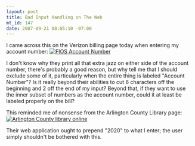 ```yaml
--- 
layout: post
title: Bad Input Handling on The Web
mt_id: 147
date: 2007-09-21 08:05:10 -07:00
---
```

I came across this on the Verizon billing page today when entering my account number:
<a href='http://dinomite.net/wp-content/uploads/2007/09/west_fios_small.gif' title='FIOS Account Number'><img src='http://dinomite.net/wp-content/uploads/2007/09/west_fios_small.gif' alt='FIOS Account Number' /></a>

I don't know why they print all that extra jazz on either side of the account number, there's probably a good reason, but why tell me that I should exclude some of it, particularly when the entire thing is labeled "Account Number"?  Is it really beyond their abilities to cut 6 characters off the beginning and 2 off the end of my input?  Beyond that, if they want to use the inner subset of numbers as the account number, could it at least be labeled properly on the bill?

This reminded me of nonsense from the Arlington County Library page:
<a href='http://dinomite.net/wp-content/uploads/2007/09/arlington-library-online.jpg' title='Arlington County library online'><img src='http://dinomite.net/wp-content/uploads/2007/09/arlington-library-online.jpg' alt='Arlington County library online' /></a>

Their web application ought to prepend "2020" to what I enter; the user simply shouldn't be bothered with this.

